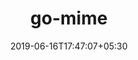 ---
title: "go-mime"
date: 2019-06-16T17:47:07+05:30
type: "organisations"
org_name: "protonmail"
repo_desc: "NA"
repo_link: https://github.com/ProtonMail/go-mime
---